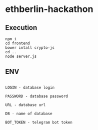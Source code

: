 # ethberlin-hackathon
## Execution
```
npm i
cd frontend
bower intall crypto-js
cd ..
node server.js
```

## ENV
```

LOGIN - database login 

PASSWORD - database password

URL - database url

DB - name of database

BOT_TOKEN - telegram bot token

```
